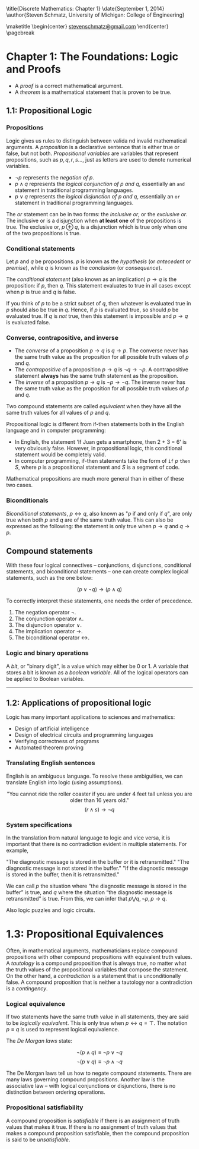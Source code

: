 \title{Discrete Mathematics: Chapter 1}
\date{September 1, 2014}
\author{Steven Schmatz, University of Michigan: College of Engineering}

\maketitle
\begin{center} stevenschmatz@gmail.com \end{center} \pagebreak

<!---Content goes here-->

Chapter 1: The Foundations: Logic and Proofs
============================================

* A *proof* is a correct mathematical argument.
* A *theorem* is a mathematical statement that is proven to be true.

1.1: Propositional Logic
------------------------

### Propositions

Logic gives us rules to distinguish between valida nd invalid mathematical arguments. A *proposition* is a declarative sentence that is either true or false, but not both. *Propositional variables* are variables that represent propositions, such as $p, q, r, s \dots$, just as letters are used to denote numerical variables.

* $\neg p$ represents the *negation of $p$*.
* $p \land q$ represents the *logical conjunction of $p$ and $q$*, essentially an `and` statement in traditional programming languages.
* $p \lor q$ represents the *logical disjunction of $p$ and $q$*, essentially an `or` statement in traditional programming languages.

The *or* statement can be in two forms: the *inclusive or*, or the *exclusive or*. The inclusive or is a disjunction when **at least one** of the propositions is true. The exclusive or, $p \oplus q$, is a disjunction which is true only when one of the two propositions is true.

### Conditional statements

Let $p$ and $q$ be propositions. $p$ is known as the *hypothesis* (or *antecedent* or *premise*), while $q$ is known as the *conclusion* (or *consequence*).

The *conditional statement* (also known as an implication) $p \rightarrow q$ is the proposition: if $p$, then $q$. This statement evaluates to true in all cases except when $p$ is true and $q$ is false.

If you think of $p$ to be a strict subset of $q$, then whatever is evaluated true in $p$ should also be true in $q$. Hence, if $p$ is evaluated true, so should $p$ be evaluated true. If $q$ is *not* true, then this statement is impossible and $p \rightarrow q$ is evaluated false.

### Converse, contrapositive, and inverse

* The *converse* of a proposition $p \rightarrow q$ is $q \rightarrow p$. The converse never has the same truth value as the proposition for all possible truth values of $p$ and $q$.
* The *contrapositive* of a proposition $p \rightarrow q$ is $\neg q \rightarrow \neg p$. A contrapositive statement **always** has the same truth statement as the proposition.
* The *inverse* of a proposition $p \rightarrow q$ is $\neg p \rightarrow \neg q$. The inverse never has the same truth value as the proposition for all possible truth values of $p$ and $q$.

Two compound statements are called *equivalent* when they have all the same truth values for all values of $p$ and $q$.

Propositional logic is different from if-then statements both in the English language and in computer programming:

* In English, the statement 'If Juan gets a smartphone, then 2 + 3 = 6' is very obviously false. However, in propositional logic, this conditional statement would be completely valid.
* In computer programming, if-then statements take the form of `if` $p$ `then` $S$, where $p$ is a propositional statement and $S$ is a segment of code.

Mathematical propositions are much more general than in either of these two cases.

### Biconditionals

*Biconditional statements*, $p \leftrightarrow q$, also known as "$p$ if and only if $q$", are only true when both $p$ and $q$ are of the same truth value. This can also be expressed as the following: the statement is only true when $p \rightarrow q$ and $q \rightarrow p$.

## Compound statements

With these four logical connectives – conjunctions, disjunctions, conditional statements, and biconditional statements – one can create complex logical statements, such as the one below:

$$(p \lor \neg q) \rightarrow (p \land q)$$

To correctly interpret these statements, one needs the order of precedence. 

1. The negation operator $\neg$.
2. The conjunction operator $\land$.
3. The disjunction operator $\lor$.
4. The implication operator $\rightarrow$.
5. The biconditional operator $\leftrightarrow$.

### Logic and binary operations

A *bit*, or "binary digit", is a value which may either be 0 or 1. A variable that stores a bit is known as a *boolean variable*. All of the logical operators can be applied to Boolean variables.

***

1.2: Applications of propositional logic
----------------------------------------

Logic has many important applications to sciences and mathematics:

* Design of artificial intelligence
* Design of electrical circuits and programming languages
* Verifying correctness of programs
* Automated theorem proving

### Translating English sentences

English is an ambiguous language. To resolve these ambiguities, we can translate English into logic (using assumptions).

$$\text{"You cannot ride the roller coaster if you are under 4 feet tall unless you are older than 16 years old."}$$
$$(r \land s) \rightarrow \neg q$$

### System specifications

In the translation from natural language to logic and vice versa, it is important that there is no contradiction evident in multiple statements. For example, 

"The diagnostic message is stored in the buffer or it is retransmitted."
"The diagnostic message is not stored in the buffer."
"If the diagnostic message is stored in the buffer, then it is retransmitted."

We can call $p$ the situation where “the diagnostic message is stored in the buffer” is true, and $q$ where the situation “the diagnostic message is retransmitted” is true. From this, we can infer that $p \bigvee q, \neg p, p \rightarrow q$.

Also logic puzzles and logic circuits.

1.3: Propositional Equivalences
===============================

Often, in mathematical arguments, mathematicians replace compound propositions with other compound propositions with equivalent truth values. A *tautology* is a compound proposition that is always true, no matter what the truth values of the propositional variables that compose the statement. On the other hand, a *contradiction* is a statement that is unconditionally false. A compound proposition that is neither a tautology nor a contradiction is a *contingency*.

### Logical equivalence

If two statements have the same truth value in all statements, they are said to be *logically equivalent*. This is only true when $p \leftrightarrow q = \top$. The notation $p \equiv q$ is used to represent logical equivalence.

The *De Morgan laws* state:

$$\neg(p \land q) \equiv \neg p \lor \neg q$$
$$\neg(p \lor q) \equiv \neg p \land \neg q$$

The De Morgan laws tell us how to negate compound statements. There are many laws governing compound propositions. Another law is the associative law – with logical conjunctions or disjunctions, there is no distinction between ordering operations.

### Propositional satisfiability

A compound proposition is *satisfiable* if there is an assignment of truth values that makes it true. If there is no assignment of truth values that makes a compound proposition satisfiable, then the compound proposition is said to be *unsatisfiable*.